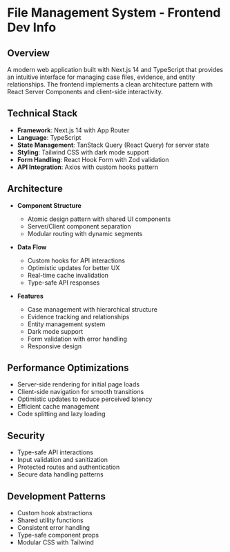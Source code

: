 # File Management System - Frontend Dev Info

## Overview
A modern web application built with Next.js 14 and TypeScript that provides an intuitive interface for managing case files, evidence, and entity relationships. The frontend implements a clean architecture pattern with React Server Components and client-side interactivity.

## Technical Stack
- **Framework**: Next.js 14 with App Router
- **Language**: TypeScript
- **State Management**: TanStack Query (React Query) for server state
- **Styling**: Tailwind CSS with dark mode support
- **Form Handling**: React Hook Form with Zod validation
- **API Integration**: Axios with custom hooks pattern

## Architecture
- **Component Structure**
  - Atomic design pattern with shared UI components
  - Server/Client component separation
  - Modular routing with dynamic segments

- **Data Flow**
  - Custom hooks for API interactions
  - Optimistic updates for better UX
  - Real-time cache invalidation
  - Type-safe API responses

- **Features**
  - Case management with hierarchical structure
  - Evidence tracking and relationships
  - Entity management system
  - Dark mode support
  - Form validation with error handling
  - Responsive design

## Performance Optimizations
- Server-side rendering for initial page loads
- Client-side navigation for smooth transitions
- Optimistic updates to reduce perceived latency
- Efficient cache management
- Code splitting and lazy loading

## Security
- Type-safe API interactions
- Input validation and sanitization
- Protected routes and authentication
- Secure data handling patterns

## Development Patterns
- Custom hook abstractions
- Shared utility functions
- Consistent error handling
- Type-safe component props
- Modular CSS with Tailwind